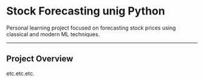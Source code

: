 # Stock Forecasting unig Python

Personal learning project focused on forecasting stock prices using classical and modern ML techniques.

---

## Project Overview

etc.etc.etc.